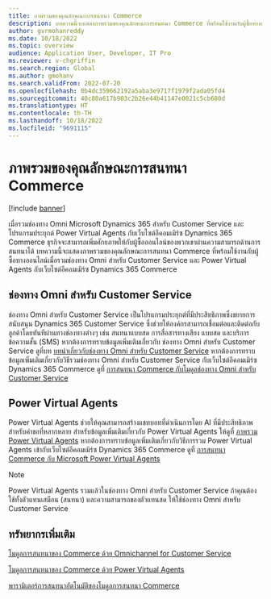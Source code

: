 ```yaml
---
title: ภาพรวมของคุณลักษณะการสนทนา Commerce
description: บทความนี้จะแสดงภาพรวมของคุณลักษณะการสนทนา Commerce ที่พร้อมใช้งานกับผู้ซื้อทางออนไลน์เมื่อรวมช่องทาง Omni Microsoft Dynamics 365 สำหรับ Customer Service และโปรแกรมประยุกต์ Power Virtual Agents กับเว็บไซต์อีคอมเมิร์ซ Dynamics 365 Commerce
author: gvrmohanreddy
ms.date: 10/18/2022
ms.topic: overview
audience: Application User, Developer, IT Pro
ms.reviewer: v-chgriffin
ms.search.region: Global
ms.author: gmohanv
ms.search.validFrom: 2022-07-20
ms.openlocfilehash: 0b4dc359662192a5aba3e9717f1979f2ada05fd4
ms.sourcegitcommit: 40c80a617b903c2b26e44b41147e0021c5cb680d
ms.translationtype: HT
ms.contentlocale: th-TH
ms.lasthandoff: 10/18/2022
ms.locfileid: "9691115"
---
```

# <a name="commerce-chat-features-overview"></a>ภาพรวมของคุณลักษณะการสนทนา Commerce

[!include [banner](includes/banner.md)]

เมื่อรวมช่องทาง Omni Microsoft Dynamics 365 สำหรับ Customer Service และโปรแกรมประยุกต์ Power Virtual Agents กับเว็บไซต์อีคอมเมิร์ซ Dynamics 365 Commerce ธุรกิจจะสามารถเพิ่มศักยภาพให้กับผู้ซื้อออนไลน์ของพวกเขาผ่านความสามารถด้านการสนทนาได้ บทความนี้จะแสดงภาพรวมของคุณลักษณะการสนทนา Commerce ที่พร้อมใช้งานกับผู้ซื้อทางออนไลน์เมื่อรวมช่องทาง Omni สำหรับ Customer Service และ Power Virtual Agents กับเว็บไซต์อีคอมเมิร์ซ Dynamics 365 Commerce

## <a name="omnichannel-for-customer-service"></a>ช่องทาง Omni สำหรับ Customer Service

ช่องทาง Omni สำหรับ Customer Service เป็นโปรแกรมประยุกต์ที่มีประสิทธิภาพซึ่งขยายการสนับสนุน Dynamics 365 Customer Service ซึ่งช่วยให้องค์กรสามารถเชื่อมต่อและติดต่อกับลูกค้าโดยทันทีผ่านทางช่องทางต่างๆ เช่น สนทนาแบบสด การสื่อสารทางเสียง แบบสด และบริการข้อความสั้น (SMS) หากต้องการทราบข้อมูลเพิ่มเติมเกี่ยวกับ ช่องทาง Omni สำหรับ Customer Service ดูที่บท [บทนําเกี่ยวกับช่องทาง Omni สำหรับ Customer Service](/dynamics365/customer-service/introduction-omnichannel) หากต้องการทราบข้อมูลเพิ่มเติมเกี่ยวกับวิธีรวมช่องทาง Omni สำหรับ Customer Service กับเว็บไซต์อีคอมเมิร์ซ Dynamics 365 Commerce ดูที่ [การสนทนา Commerce กับโมดูลช่องทาง Omni สำหรับ Customer Service](commerce-chat-module.md)

## <a name="power-virtual-agents"></a>Power Virtual Agents

Power Virtual Agents ช่วยให้คุณสามารถสร้างแชทบอทที่ดำเนินการโดย AI ที่มีประสิทธิภาพสำหรับคำขอที่หลากหลาย สำหรับข้อมูลเพิ่มเติมเกี่ยวกับ Power Virtual Agents ให้ดูที่ [ภาพรวม Power Virtual Agents](/power-virtual-agents/fundamentals-what-is-power-virtual-agents) หากต้องการทราบข้อมูลเพิ่มเติมเกี่ยวกับวิธีการรวม Power Virtual Agents เข้ากับเว็บไซต์อีคอมเมิร์ซ Dynamics 365 Commerce ดูที่ [การสนทนา Commerce กับ Microsoft Power Virtual Agents](chat-module-pva.md)

> [!NOTE]
> Power Virtual Agents รวมแล้วในช่องทาง Omni สำหรับ Customer Service ถ้าคุณต้องใช้ทั้งตัวแทนเสมือน (สนทนา) และความสามารถของตัวแทนสด ให้ใช้ช่องทาง Omni สำหรับ Customer Service

## <a name="additional-resources"></a>ทรัพยากรเพิ่มเติม

[โมดูลการสนทนาของ Commerce ด้วย Omnichannel for Customer Service](commerce-chat-module.md)

[โมดูลการสนทนาของ Commerce ด้วย Power Virtual Agents](chat-module-pva.md)

[พารามิเตอร์การสนทนาอัตโนมัติของโมดูลการสนทนา Commerce](chat-proactive-chat-parameters.md)
